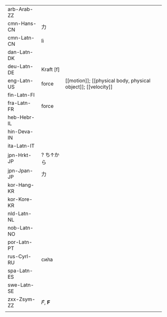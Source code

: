 | | | |
|-|-|-|
| arb-Arab-ZZ |  |  |
| cmn-Hans-CN | 力 |  |
| cmn-Latn-CN | lì |  |
| dan-Latn-DK |  |  |
| deu-Latn-DE | Kraft [f] |  |
| eng-Latn-US | force | [[motion]]; [[physical body, physical object]]; [[velocity]] |
| fin-Latn-FI |  |  |
| fra-Latn-FR | force |  |
| heb-Hebr-IL |  |  |
| hin-Deva-IN |  |  |
| ita-Latn-IT |  |  |
| jpn-Hrkt-JP | ? ち↑から |  |
| jpn-Jpan-JP | 力 |  |
| kor-Hang-KR |  |  |
| kor-Kore-KR |  |  |
| nld-Latn-NL |  |  |
| nob-Latn-NO |  |  |
| por-Latn-PT |  |  |
| rus-Cyrl-RU | си́ла |  |
| spa-Latn-ES |  |  |
| swe-Latn-SE |  |  |
| zxx-Zsym-ZZ | 𝐹⃗, 𝐅 |  |
|  |  |  |
